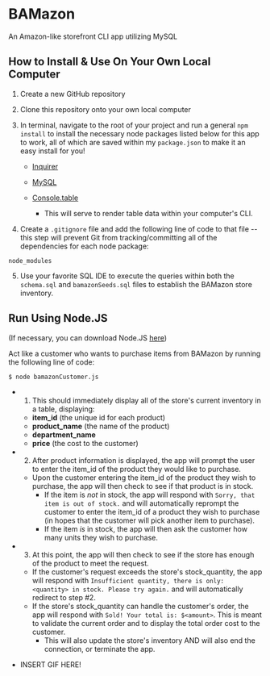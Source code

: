 # BAMazon
An Amazon-like storefront CLI app utilizing MySQL 

## How to Install & Use On Your Own Local Computer
1. Create a new GitHub repository 
2. Clone this repository onto your own local computer
3. In terminal, navigate to the root of your project and run a general `npm install` to install the necessary node packages listed below for this app to work, all of which are saved within my `package.json` to make it an easy install for you!

    * <a href="https://www.npmjs.com/package/inquirer" target="_blank">Inquirer</a>

    * <a href="https://www.npmjs.com/package/mysql" target="_blank">MySQL</a>

    * <a href="https://www.npmjs.com/package/console.table" target="_blank">Console.table</a>
        * This will serve to render table data within your computer's CLI.

4. Create a `.gitignore` file and add the following line of code to that file -- this step will prevent Git from tracking/committing all of the dependencies for each node package:
```
node_modules

```

5. Use your favorite SQL IDE to execute the queries within both the `schema.sql` and `bamazonSeeds.sql` files to establish the BAMazon store inventory.

## Run Using Node.JS 
(If necessary, you can download Node.JS <a href="https://nodejs.org/en/download/">here</a>)

Act like a customer who wants to purchase items from BAMazon by running the following line of code:

```
$ node bamazonCustomer.js

```

* 1. This should immediately display all of the store's current inventory in a table, displaying:
    * **item_id** (the unique id for each product)
    * **product_name** (the name of the product)
    * **department_name** 
    * **price** (the cost to the customer)

* 2. After product information is displayed, the app will prompt the user to enter the item_id of the product they would like to purchase.

    * Upon the customer entering the item_id of the product they wish to purchase, the app will then check to see if that product is in stock. 
        * If the item is *not* in stock, the app will respond with `Sorry, that item is out of stock.` and will automatically reprompt the customer to enter the item_id of a product they wish to purchase (in hopes that the customer will pick another item to purchase).
        * If the item *is* in stock, the app will then ask the customer how many units they wish to purchase.  

* 3. At this point, the app will then check to see if the store has enough of the product to meet the request.
    * If the customer's request exceeds the store's stock_quantity, the app will respond with `Insufficient quantity, there is only: <quantity> in stock. Please try again.` and will automatically redirect to step #2. 
    * If the store's stock_quantity can handle the customer's order, the app will respond with `Sold! Your total is: $<amount>`.  This is meant to validate the current order and to display the total order cost to the customer. 
        * This will also update the store's inventory AND will also end the connection, or terminate the app.  

* INSERT GIF HERE!
